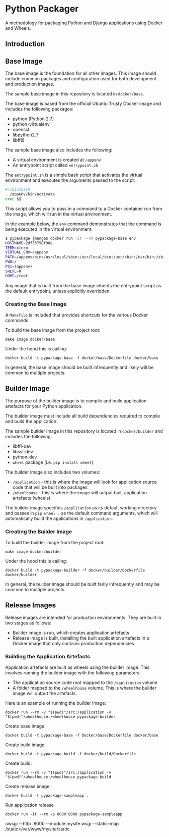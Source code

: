 # Python Packager

A methodology for packaging Python and Django applications using Docker and Wheels.

## Introduction


## Base Image

The base image is the foundation for all other images.  This image should include common packages and configuration used for both development and production images.

The sample base image in this repository is located in `docker/base`.  

The base image is based from the official Ubuntu Trusty Docker image and includes the following packages:

- python (Python 2.7)
- python-virtualenv
- openssl
- libpython2.7
- libffi6

The sample base image also includes the following:

- A virtual environment is created at `/appenv`
- An entrypoint script called `entrypoint.sh`

The `entrypoint.sh` is a simple bash script that activates the virtual environment and executes the arguments passed to the script: 

```bash
#!/bin/bash
. /appenv/bin/activate
exec $@
```

This script allows you to pass in a command to a Docker container run from the image, which will run in the virtual environment.  

In the example below, the `env` command demonstrates that the command is being executed in the virtual environment.

```bash
$ pypackage jmenga$ docker run -it --rm pypackage-base env
HOSTNAME=2df33790f98e
TERM=xterm
VIRTUAL_ENV=/appenv
PATH=/appenv/bin:/usr/local/sbin:/usr/local/bin:/usr/sbin:/usr/bin:/sbin:/bin
PWD=/
PS1=(appenv)
SHLVL=0
HOME=/root
```

Any image that is built from the base image inherits the entrypoint script as the default entrypoint, unless explicitly overridden.

### Creating the Base Image

A `Makefile` is included that provides shortcuts for the various Docker commands.

To build the base image from the project root:

`make image docker/base`

Under the hood this is calling:

`docker build -t pypackage-base -f docker/base/Dockerfile docker/base`

In general, the base image should be built infrequently and likely will be common to multiple projects.

## Builder Image

The purpose of the builder image is to compile and build application artefacts for your Python application.  

The builder image must include all build dependencies required to compile and build the application. 

The sample builder image in this repository is located in `docker/builder` and includes the following:

- libffi-dev
- libssl-dev
- python-dev 
- `wheel` package (i.e. `pip install wheel`)

The builder image also includes two volumes:

- `/application` - this is where the image will look for application source code that will be built into packages
- `/wheelhouse` - this is where the image will output built application artefacts (wheels)

The builder image specifies `/application` as its default working directory and passes in `pip wheel .` as the default command arguments, which will automatically build the applications in `/application`.

### Creating the Builder Image

To build the builder image from the project root:

`make image docker/builder`

Under the hood this is calling:

`docker build -t pypackage-builder -f docker/builder/Dockerfile docker/builder`

In general, the builder image should be built fairly infrequently and may be common to multiple projects.

## Release Images

Release images are intended for production environments.  They are built in two stages as follows:

- Builder image is run, which creates application artefacts
- Release image is built, installing the built application artefacts in a Docker image that only contains production dependencies

### Building the Application Artefacts

Application artefacts are built as wheels using the builder image.  This involves running the builder image with the following parameters:

- The application source code root mapped to the `/application` volume
- A folder mapped to the `/wheelhouse` volume.  This is where the builder image will output the artefacts.

Here is an example of running the builder image:


`docker run --rm -v "$(pwd)"/src:/application -v "$(pwd)"/wheelhouse:/wheelhouse pypackage-builder`



Create base image:

`docker build -t pypackage-base -f docker/base/Dockerfile docker/base`

Create build image:

`docker build -t pypackage-build -f docker/build/Dockerfile .`

Create build:

`docker run --rm -v "$(pwd)"/src:/application -v "$(pwd)"/wheelhouse:/wheelhouse pypackage-build`

Create release image:

`docker build -t pypackage-sampleapp .`

Run application release

`docker run -it --rm -p 8000:8000 pypackage-sampleapp`

uwsgi --http :8000 --module mysite.wsgi --static-map /static=/var/www/mysite/static